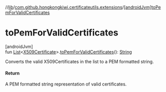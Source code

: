 //[lib](../../index.md)/[com.github.hongkongkiwi.certificateutils.extensions](index.md)/[[androidJvm]toPemForValidCertificates]([android-jvm]to-pem-for-valid-certificates.md)

# toPemForValidCertificates

[androidJvm]\
fun [List](https://kotlinlang.org/api/latest/jvm/stdlib/kotlin.collections/-list/index.html)&lt;[X509Certificate](https://developer.android.com/reference/kotlin/java/security/cert/X509Certificate.html)&gt;.[toPemForValidCertificates]([android-jvm]to-pem-for-valid-certificates.md)(): [String](https://kotlinlang.org/api/latest/jvm/stdlib/kotlin/-string/index.html)

Converts the valid X509Certificates in the list to a PEM formatted string.

#### Return

A PEM formatted string representation of valid certificates.
